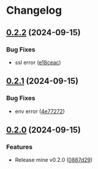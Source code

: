 # Changelog

## [0.2.2](https://github.com/m1sk9/mine/compare/mine-v0.2.1...mine-v0.2.2) (2024-09-15)


### Bug Fixes

* ssl error ([e18ceac](https://github.com/m1sk9/mine/commit/e18ceac1d186d73686d85cad43f694350d4bcdf8))

## [0.2.1](https://github.com/m1sk9/mine/compare/mine-v0.2.0...mine-v0.2.1) (2024-09-15)


### Bug Fixes

* env error ([4e77272](https://github.com/m1sk9/mine/commit/4e77272f136beb8274bdcdb5d182ebb9bc4080b5))

## [0.2.0](https://github.com/m1sk9/mine/compare/mine-v0.1.0...mine-v0.2.0) (2024-09-15)


### Features

* Release mine v0.2.0 ([0887d29](https://github.com/m1sk9/mine/commit/0887d290babfad8aad96a42adb5f0d2910ba67be))
